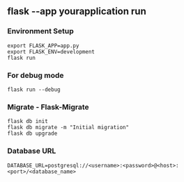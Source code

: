 ## flask --app yourapplication run

### Environment Setup
    export FLASK_APP=app.py
    export FLASK_ENV=development
    flask run

### For debug mode
    flask run --debug

### Migrate - Flask-Migrate
    flask db init
    flask db migrate -m "Initial migration"
    flask db upgrade

### Database URL
    DATABASE_URL=postgresql://<username>:<password>@<host>:<port>/<database_name>
